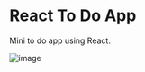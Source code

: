 # React To Do App

Mini to do app using React.

![image](https://user-images.githubusercontent.com/54223082/120942141-3d282a00-c6fd-11eb-87f1-ee83444922cf.png)
